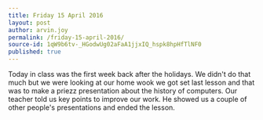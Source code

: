 ```yaml
---
title: Friday 15 April 2016
layout: post
author: arvin.joy
permalink: /friday-15-april-2016/
source-id: 1qW9b6tv-_HGodwUg02aFaA1jjxIQ_hspk8hpHfTlNF0
published: true
---
```

Today in class was the first week back after the holidays. We didn't do that much but we were looking at our home wook we got set last lesson and that was to make a priezz presentation about the history of computers. Our teacher told us key points to improve our work. He showed us a couple of other people's presentations and ended the lesson.

